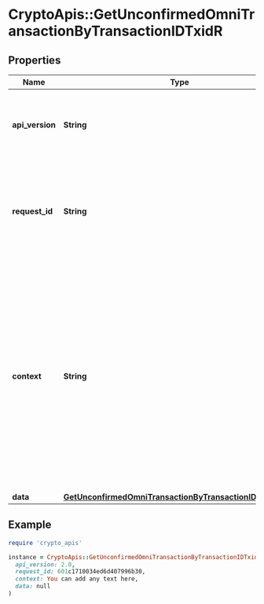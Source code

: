 # CryptoApis::GetUnconfirmedOmniTransactionByTransactionIDTxidR

## Properties

| Name | Type | Description | Notes |
| ---- | ---- | ----------- | ----- |
| **api_version** | **String** | Specifies the version of the API that incorporates this endpoint. |  |
| **request_id** | **String** | Defines the ID of the request. The &#x60;requestId&#x60; is generated by Crypto APIs and it&#39;s unique for every request. |  |
| **context** | **String** | In batch situations the user can use the context to correlate responses with requests. This property is present regardless of whether the response was successful or returned as an error. &#x60;context&#x60; is specified by the user. | [optional] |
| **data** | [**GetUnconfirmedOmniTransactionByTransactionIDTxidRData**](GetUnconfirmedOmniTransactionByTransactionIDTxidRData.md) |  |  |

## Example

```ruby
require 'crypto_apis'

instance = CryptoApis::GetUnconfirmedOmniTransactionByTransactionIDTxidR.new(
  api_version: 2.0,
  request_id: 601c1710034ed6d407996b30,
  context: You can add any text here,
  data: null
)
```

